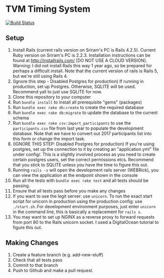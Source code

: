 # TVM Timing System


[![Build Status](https://travis-ci.com/frizensami/tvm.svg?token=bp4tiJsctMHoyjJscr9k&branch=master)](https://travis-ci.com/frizensami/tvm)


## Setup

1. Install Rails (current rails version on Sriram's PC is Rails 4.2.5). Current Ruby version on Sriram's PC is 2.2.3. Installation instructions can be found at http://installrails.com/ [DO NOT USE A CLOUD VERSION]. Warning: I did not install Rails this way 1 year ago, so be prepared for perhaps a difficult install. Note that the current version of rails is Rails 5, but we're still using Rails 4.
2. (Ignore this step - Disabled Postgres for production) If running in production, set up Postgres. Otherwise, SQLITE will be used. Recommend yall to just use SQLITE for now.
3. Clone this repository to your computer
4. Run `bundle install` to install all prerequisite "gems" (packages)
5. Run `bundle exec rake db:create` to create the required database
6. Run `bundle exec rake db:migrate` to update the database to the current schema
7. Run `bundle exec rake csv:import_participants` to use the `participants.csv` file from last year to populate the development database. Note that we have to convert out 2017 participants list into this form or change the import task.
7. (IGNORE THIS STEP: Disabled Postgres for production) If you're using postgres, set up the connection to it by creating an "application.yml" file under config/. This is a slightly involved process as you need to create certain postgres users, set the correct permissions etcs. Recommend that you stick to SQLITE unless you have the time to figure this out.
8. Running `rails -s` will open the development rails server (WEBRick), you can view the application at the endpoint shown in the console
9. Run all the tests with `bundle exec rake test` and all tests should be passing.
10. Ensure that all tests pass before you make any changes
11. If you want to use the legit server: use `unicorn`. To run the exact start script for unicorn in production using the production config: use `./start.sh.`For development environment purposes, just enter `unicorn` in the command line, this is basically a replacement for `rails s`.
12. You may want to set up NGINX as a reverse proxy to forward requests from port 80 to the Rails unicorn socket. I used a DigitalOcean tutorial to figure this out.

## Making Changes
1. Create a feature branch (e.g. add-new-stuff)
2. Check that all tests pass
3. Commit to that branch
4. Push to Github and make a pull request.


